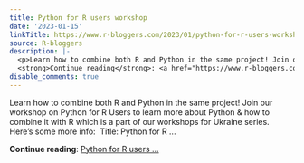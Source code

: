 ```yaml
---
title: Python for R users workshop
date: '2023-01-15'
linkTitle: https://www.r-bloggers.com/2023/01/python-for-r-users-workshop/
source: R-bloggers
description: |-
  <p>Learn how to combine both R and Python in the same project! Join our workshop on Python for R Users to learn more about Python &#038; how to combine it with R which is a part of our workshops for Ukraine series.  Here’s some more info:  Title: Python for R ...</p>
  <strong>Continue reading</strong>: <a href="https://www.r-bloggers.com/2023/01/python-for-r-users-workshop/">Python for R users ...
disable_comments: true
---
```

<p>Learn how to combine both R and Python in the same project! Join our workshop on Python for R Users to learn more about Python &#038; how to combine it with R which is a part of our workshops for Ukraine series.  Here’s some more info:  Title: Python for R ...</p>
<strong>Continue reading</strong>: <a href="https://www.r-bloggers.com/2023/01/python-for-r-users-workshop/">Python for R users ...